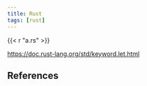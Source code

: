 ```yaml
---
title: Rust
tags: [rust]
---
```


{{< r "a.rs" >}}

<https://doc.rust-lang.org/std/keyword.let.html>

## References

